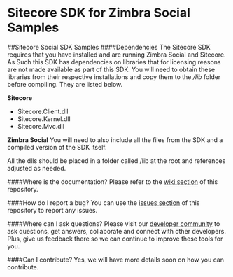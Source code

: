 # Sitecore SDK for Zimbra Social Samples
##Sitecore Social SDK Samples
####Dependencies
The Sitecore SDK requires that you have installed and are running Zimbra Social and Sitecore.  As Such this SDK has dependencies on libraries that for licensing reasons are not made available as part of this SDK.  You will need to obtain these libraries from their respective installations and copy them to the */lib* folder before compiling.  They are listed below.

**Sitecore**
- Sitecore.Client.dll
- Sitecore.Kernel.dll
- Sitecore.Mvc.dll

**Zimbra Social**
You will need to also include all the files from the SDK and a compiled version of the SDK itself.

All the dlls should be placed in a folder called /lib at the root and references adjusted as needed.

####Where is the documentation?
Please refer to the [wiki section](wiki/) of this repository.

####How do I report a bug?
You can use the [issues section](issues/) of this repository to report any issues.

####Where can I ask questions?
Please visit our [developer community](http://community.zimbra.com/developers/f) to ask questions, get answers, collaborate and connect with other developers. Plus, give us feedback there so we can continue to improve these tools for you.

####Can I contribute?
Yes, we will have more details soon on how you can contribute.